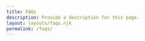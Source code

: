 ```yaml
---
title: FAQs
description: Provide a description for this page.
layout: layouts/faqs.njk
permalink: /faqs/
---
```

